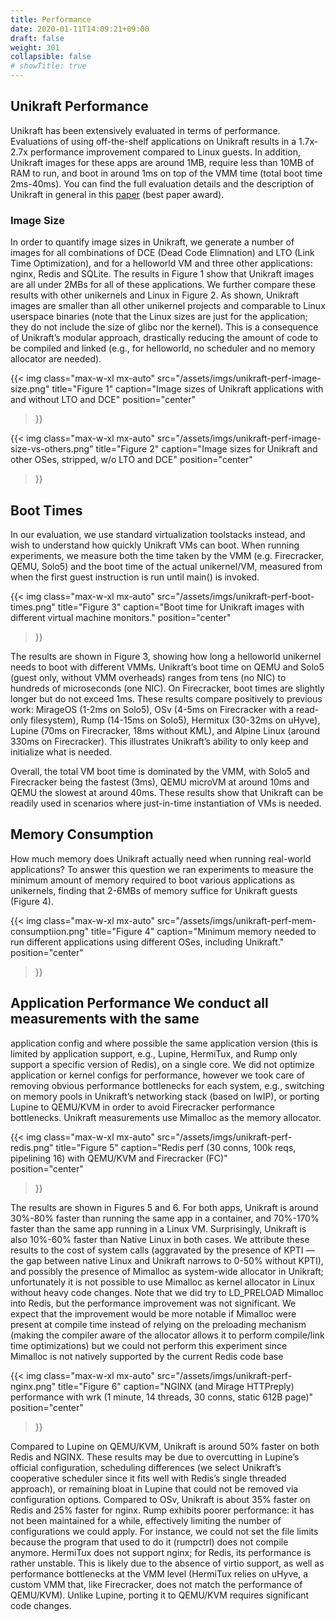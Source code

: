 ```yaml
---
title: Performance
date: 2020-01-11T14:09:21+09:00
draft: false
weight: 301
collapsible: false
# showTitle: true
---
```


## Unikraft Performance

Unikraft has been extensively evaluated in terms of performance.
Evaluations of using off-the-shelf applications on Unikraft results in
a 1.7x-2.7x performance improvement compared to Linux guests.  In
addition, Unikraft images for these apps are around 1MB, require less
than 10MB of RAM to run, and boot in around 1ms on top of the VMM time
(total boot time 2ms-40ms). You can find the full evaluation details
and the description of Unikraft in general in this
[paper](https://dl.acm.org/doi/10.1145/3447786.3456248) (best paper
award).

### Image Size
In order to quantify image sizes in Unikraft, we generate a number of
images for all combinations of DCE (Dead Code Elimnation) and LTO
(Link Time Optimization), and for a helloworld VM and three other
applications: nginx, Redis and SQLite. The results in Figure 1 show
that Unikraft images are all under 2MBs for all of these
applications. We further compare these results with other unikernels
and Linux in Figure 2. As shown, Unikraft images are smaller than all
other unikernel projects and comparable to Linux userspace binaries
(note that the Linux sizes are just for the application; they do not
include the size of glibc nor the kernel). This is a consequence of
Unikraft’s modular approach, drastically reducing the amount of code
to be compiled and linked (e.g., for helloworld, no scheduler and no
memory allocator are needed).

{{< img
  class="max-w-xl mx-auto"
  src="/assets/imgs/unikraft-perf-image-size.png"
  title="Figure 1"
  caption="Image sizes of Unikraft applications with and without LTO and DCE"
  position="center"
>}}

{{< img
  class="max-w-xl mx-auto"
  src="/assets/imgs/unikraft-perf-image-size-vs-others.png"
  title="Figure 2"
  caption="Image sizes for Unikraft and other OSes, stripped, w/o LTO and DCE"
  position="center"
>}}

## Boot Times
In our evaluation, we use standard virtualization toolstacks instead,
and wish to understand how quickly Unikraft VMs can boot.
When running experiments, we measure both the time taken
by the VMM (e.g. Firecracker, QEMU, Solo5) and the boot
time of the actual unikernel/VM, measured from when the
first guest instruction is run until main() is invoked.

{{< img
  class="max-w-xl mx-auto"
  src="/assets/imgs/unikraft-perf-boot-times.png"
  title="Figure 3"
  caption="Boot time for Unikraft images with different virtual machine monitors."
  position="center"
>}}

The results are shown in Figure 3, showing how long
a helloworld unikernel needs to boot with different VMMs.
Unikraft’s boot time on QEMU and Solo5 (guest only, without
VMM overheads) ranges from tens (no NIC) to hundreds
of microseconds (one NIC). On Firecracker, boot times are
slightly longer but do not exceed 1ms. These results compare
positively to previous work: MirageOS (1-2ms on Solo5), OSv
(4-5ms on Firecracker with a read-only filesystem), Rump
(14-15ms on Solo5), Hermitux (30-32ms on uHyve), Lupine
(70ms on Firecracker, 18ms without KML), and Alpine Linux
(around 330ms on Firecracker). This illustrates Unikraft’s
ability to only keep and initialize what is needed.

Overall, the total VM boot time is dominated by the VMM, with Solo5
and Firecracker being the fastest (3ms), QEMU microVM at around 10ms
and QEMU the slowest at around 40ms. These results show that Unikraft
can be readily used in scenarios where just-in-time instantiation of
VMs is needed.


## Memory Consumption
How much memory does Unikraft actually need when running real-world
applications? To answer this question we ran experiments to measure
the minimum amount of memory required to boot various applications as
unikernels, finding that 2-6MBs of memory suffice for Unikraft guests
(Figure 4).

{{< img
  class="max-w-xl mx-auto"
  src="/assets/imgs/unikraft-perf-mem-consumptiion.png"
  title="Figure 4"
  caption="Minimum memory needed to run different applications using different OSes, including Unikraft."
  position="center"
>}}

## Application Performance We conduct all measurements with the same
application config and where possible the same application version
(this is limited by application support, e.g., Lupine, HermiTux, and
Rump only support a specific version of Redis), on a single core. We
did not optimize application or kernel configs for performance,
however we took care of removing obvious performance bottlenecks for
each system, e.g., switching on memory pools in Unikraft’s networking
stack (based on lwIP), or porting Lupine to QEMU/KVM in order to avoid
Firecracker performance bottlenecks. Unikraft measurements use
Mimalloc as the memory allocator.

{{< img
  class="max-w-xl mx-auto"
  src="/assets/imgs/unikraft-perf-redis.png"
  title="Figure 5"
  caption="Redis perf (30 conns, 100k reqs, pipelining 16) with QEMU/KVM and Firecracker (FC)"  
  position="center"
>}}

The results are shown in Figures 5 and 6. For both apps, Unikraft is
around 30%-80% faster than running the same app in a container, and
70%-170% faster than the same app running in a Linux VM. Surprisingly,
Unikraft is also 10%-60% faster than Native Linux in both cases. We
attribute these results to the cost of system calls (aggravated by the
presence of KPTI — the gap between native Linux and Unikraft narrows
to 0-50% without KPTI), and possibly the presence of Mimalloc as
system-wide allocator in Unikraft; unfortunately it is not possible to
use Mimalloc as kernel allocator in Linux without heavy code
changes. Note that we did try to LD_PRELOAD Mimalloc into Redis, but
the performance improvement was not significant. We expect that the
improvement would be more notable if Mimalloc were present at compile
time instead of relying on the preloading mechanism (making the
compiler aware of the allocator allows it to perform compile/link time
optimizations) but we could not perform this experiment since Mimalloc
is not natively supported by the current Redis code base

{{< img
  class="max-w-xl mx-auto"
  src="/assets/imgs/unikraft-perf-nginx.png"
  title="Figure 6"
  caption="NGINX (and Mirage HTTPreply) performance with wrk (1 minute, 14 threads, 30 conns, static 612B page)"
  position="center"
>}}

Compared to Lupine on QEMU/KVM, Unikraft is around 50% faster on both
Redis and NGINX. These results may be due to overcutting in Lupine’s
official configuration, scheduling differences (we select Unikraft’s
cooperative scheduler since it fits well with Redis’s single threaded
approach), or remaining bloat in Lupine that could not be removed via
configuration options. Compared to OSv, Unikraft is about 35% faster
on Redis and 25% faster for nginx. Rump exhibits poorer performance:
it has not been maintained for a while, effectively limiting the
number of configurations we could apply. For instance, we could not
set the file limits because the program that used to do it (rumpctrl)
does not compile anymore. HermiTux does not support nginx; for
Redis, its performance is rather unstable. This is likely due to the
absence of virtio support, as well as performance bottlenecks at the
VMM level (HermiTux relies on uHyve, a custom VMM that, like
Firecracker, does not match the performance of QEMU/KVM). Unlike
Lupine, porting it to QEMU/KVM requires significant code changes.